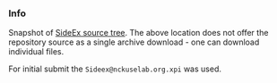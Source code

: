 ### Info

Snapshot of [SideEx source tree](https://addons.mozilla.org/en-US/firefox/files/browse/557234://addons.mozilla.org/en-US/firefox/files/browse/557234/). The above location does not offer the repository source as a single archive download - one can download individual files. 


For initial submit the `Sideex@nckuselab.org.xpi` was used. 

